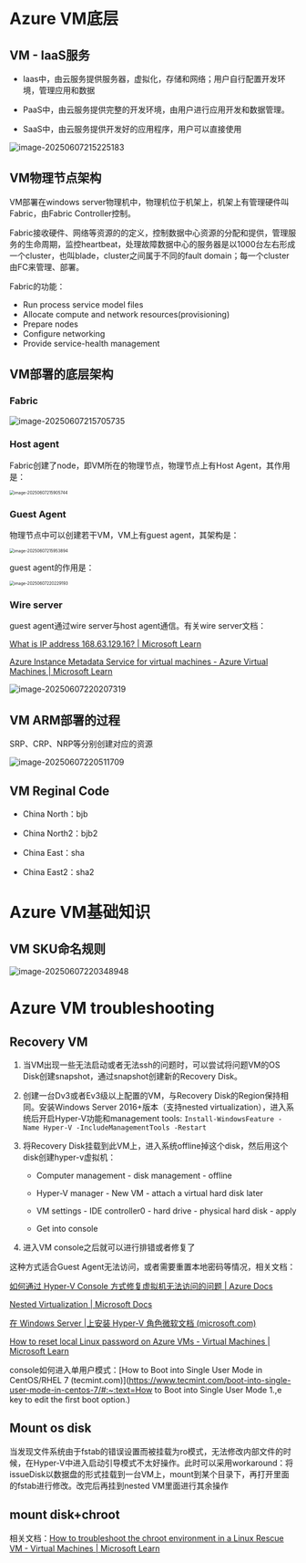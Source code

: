 # Azure VM底层

## VM - IaaS服务

- Iaas中，由云服务提供服务器，虚拟化，存储和网络；用户自行配置开发环境，管理应用和数据

- PaaS中，由云服务提供完整的开发环境，由用户进行应用开发和数据管理。

- SaaS中，由云服务提供开发好的应用程序，用户可以直接使用

![image-20250607215225183](https://raw.githubusercontent.com/hangx969/upload-images-md/main/202506072152288.png)

## VM物理节点架构

VM部署在windows server物理机中，物理机位于机架上，机架上有管理硬件叫Fabric，由Fabric Controller控制。

Fabric接收硬件、网络等资源的的定义，控制数据中心资源的分配和提供，管理服务的生命周期，监控heartbeat，处理故障数据中心的服务器是以1000台左右形成一个cluster，也叫blade，cluster之间属于不同的fault domain；每一个cluster由FC来管理、部署。

Fabric的功能：

- Run process service model files
- Allocate compute and network resources(provisioning)
- Prepare nodes
- Configure networking
- Provide service-health management

## VM部署的底层架构

### Fabric

![image-20250607215705735](https://raw.githubusercontent.com/hangx969/upload-images-md/main/202506072157003.png)

### Host agent

Fabric创建了node，即VM所在的物理节点，物理节点上有Host Agent，其作用是：

<img src="https://raw.githubusercontent.com/hangx969/upload-images-md/main/202506072159883.png" alt="image-20250607215905744" style="zoom:50%;" />

### Guest Agent

物理节点中可以创建若干VM，VM上有guest agent，其架构是：

<img src="https://raw.githubusercontent.com/hangx969/upload-images-md/main/202506072159961.png" alt="image-20250607215953894" style="zoom:50%;" />

guest agent的作用是：

<img src="https://raw.githubusercontent.com/hangx969/upload-images-md/main/202506072202407.png" alt="image-20250607220229193" style="zoom:50%;" />

### Wire server

guest agent通过wire server与host agent通信。有关wire server文档：

[What is IP address 168.63.129.16? | Microsoft Learn](https://learn.microsoft.com/en-us/azure/virtual-network/what-is-ip-address-168-63-129-16)

[Azure Instance Metadata Service for virtual machines - Azure Virtual Machines | Microsoft Learn](https://learn.microsoft.com/en-us/azure/virtual-machines/instance-metadata-service?tabs=windows)

![image-20250607220207319](https://raw.githubusercontent.com/hangx969/upload-images-md/main/202506072202559.png)

## VM ARM部署的过程

SRP、CRP、NRP等分别创建对应的资源

![image-20250607220511709](https://raw.githubusercontent.com/hangx969/upload-images-md/main/202506072205194.png)

## VM Reginal Code

- China North：bjb

- China North2：bjb2

- China East：sha

- China East2：sha2

# Azure VM基础知识

## VM SKU命名规则

![image-20250607220348948](https://raw.githubusercontent.com/hangx969/upload-images-md/main/202506072203223.png)

# Azure VM troubleshooting

## Recovery VM

1. 当VM出现一些无法启动或者无法ssh的问题时，可以尝试将问题VM的OS Disk创建snapshot，通过snapshot创建新的Recovery Disk。

2. 创建一台Dv3或者Ev3级以上配置的VM，与Recovery Disk的Region保持相同。安装Windows Server 2016+版本（支持nested virtualization），进入系统后开启Hyper-V功能和management tools: `Install-WindowsFeature -Name Hyper-V -IncludeManagementTools -Restart`

3. 将Recovery Disk挂载到此VM上，进入系统offline掉这个disk，然后用这个disk创建hyper-v虚拟机：

   - Computer management - disk management - offline
   - Hyper-V manager - New VM - attach a virtual hard disk later 

   - VM settings - IDE controller0 - hard drive - physical hard disk - apply

   - Get into console

4. 进入VM console之后就可以进行排错或者修复了

这种方式适合Guest Agent无法访问，或者需要重置本地密码等情况，相关文档：

[如何通过 Hyper-V Console 方式修复虚拟机无法访问的问题 | Azure Docs](https://docs.azure.cn/zh-cn/articles/azure-operations-guide/virtual-machines/aog-virtual-machines-howto-fix-ssh-or-rdp-issues-via-hyper-v-console)

[Nested Virtualization | Microsoft Docs](https://docs.microsoft.com/en-us/virtualization/hyper-v-on-windows/user-guide/nested-virtualization)

[在 Windows Server |上安装 Hyper-V 角色微软文档 (microsoft.com)](https://docs.microsoft.com/en-us/windows-server/virtualization/hyper-v/get-started/install-the-hyper-v-role-on-windows-server)

[How to reset local Linux password on Azure VMs - Virtual Machines | Microsoft Learn](https://learn.microsoft.com/en-us/troubleshoot/azure/virtual-machines/linux/reset-password)

console如何进入单用户模式：[How to Boot into Single User Mode in CentOS/RHEL 7 (tecmint.com)](https://www.tecmint.com/boot-into-single-user-mode-in-centos-7/#:~:text=How to Boot into Single User Mode 1.,e key to edit the first boot option.)

## Mount os disk

当发现文件系统由于fstab的错误设置而被挂载为ro模式，无法修改内部文件的时候，在Hyper-V中进入启动引导模式不太好操作。此时可以采用workaround：将issueDisk以数据盘的形式挂载到一台VM上，mount到某个目录下，再打开里面的fstab进行修改。改完后再挂到nested VM里面进行其余操作

## mount disk+chroot

相关文档：[How to troubleshoot the chroot environment in a Linux Rescue VM - Virtual Machines | Microsoft Learn](https://learn.microsoft.com/en-us/troubleshoot/azure/virtual-machines/chroot-environment-linux#rhelcentosoracle-6x--oracle-8x--rhelcentos-7x-with-raw-partitions)